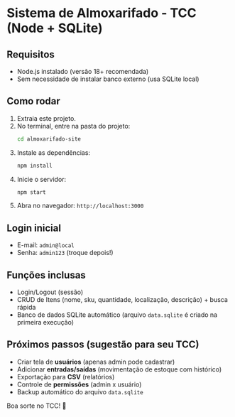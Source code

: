 # Sistema de Almoxarifado - TCC (Node + SQLite)

## Requisitos
- Node.js instalado (versão 18+ recomendada)
- Sem necessidade de instalar banco externo (usa SQLite local)

## Como rodar
1. Extraia este projeto.
2. No terminal, entre na pasta do projeto:
   ```bash
   cd almoxarifado-site
   ```
3. Instale as dependências:
   ```bash
   npm install
   ```
4. Inicie o servidor:
   ```bash
   npm start
   ```
5. Abra no navegador: `http://localhost:3000`

## Login inicial
- E-mail: `admin@local`
- Senha: `admin123` (troque depois!)

## Funções inclusas
- Login/Logout (sessão)
- CRUD de Itens (nome, sku, quantidade, localização, descrição) + busca rápida
- Banco de dados SQLite automático (arquivo `data.sqlite` é criado na primeira execução)

## Próximos passos (sugestão para seu TCC)
- Criar tela de **usuários** (apenas admin pode cadastrar)
- Adicionar **entradas/saídas** (movimentação de estoque com histórico)
- Exportação para **CSV** (relatórios)
- Controle de **permissões** (admin x usuário)
- Backup automático do arquivo `data.sqlite`

Boa sorte no TCC! 🚀
